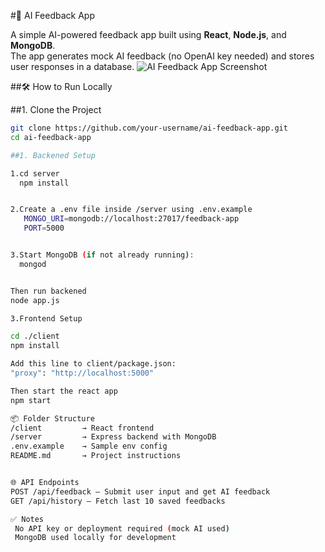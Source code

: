 #🤖 AI Feedback App

A simple AI-powered feedback app built using **React**, **Node.js**, and **MongoDB**.  
The app generates mock AI feedback (no OpenAI key needed) and stores user responses in a database.
![AI Feedback App Screenshot](./screenshot.png)


##🛠 How to Run Locally

##1. Clone the Project
```bash
git clone https://github.com/your-username/ai-feedback-app.git
cd ai-feedback-app

##1. Backened Setup

1.cd server
  npm install


2.Create a .env file inside /server using .env.example
   MONGO_URI=mongodb://localhost:27017/feedback-app
   PORT=5000


3.Start MongoDB (if not already running):
  mongod


Then run backened
node app.js

3.Frontend Setup

cd ./client
npm install

Add this line to client/package.json:
"proxy": "http://localhost:5000"

Then start the react app
npm start

📦 Folder Structure
/client         → React frontend  
/server         → Express backend with MongoDB  
.env.example    → Sample env config  
README.md       → Project instructions


🌐 API Endpoints
POST /api/feedback – Submit user input and get AI feedback
GET /api/history – Fetch last 10 saved feedbacks

✅ Notes
 No API key or deployment required (mock AI used)
 MongoDB used locally for development




